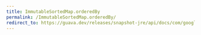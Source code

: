 ```yaml
---
title: ImmutableSortedMap.orderedBy
permalink: /ImmutableSortedMap.orderedBy/
redirect_to: https://guava.dev/releases/snapshot-jre/api/docs/com/google/common/collect/ImmutableSortedMap.html#orderedBy-java.util.Comparator-
---
```

